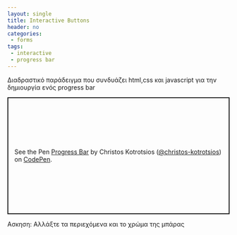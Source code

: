 ```yaml
---
layout: single
title: Interactive Buttons
header: no
categories:
 - forms
tags:
 - interactive
 - progress bar
---
```


Διαδραστικό παράδειγμα που συνδυάζει html,css και javascript για την δημιουργία ενός progress bar
<p class="codepen" data-height="265" data-theme-id="light" data-default-tab="result" data-user="christos-kotrotsios" data-slug-hash="eYpXOex" style="height: 265px; box-sizing: border-box; display: flex; align-items: center; justify-content: center; border: 2px solid; margin: 1em 0; padding: 1em;" data-pen-title="Progress Bar">
  <span>See the Pen <a href="https://codepen.io/christos-kotrotsios/pen/eYpXOex">
  Progress Bar</a> by Christos Kotrotsios (<a href="https://codepen.io/christos-kotrotsios">@christos-kotrotsios</a>)
  on <a href="https://codepen.io">CodePen</a>.</span>
</p>
<script async src="https://static.codepen.io/assets/embed/ei.js"></script>
Ασκηση: Αλλάξτε τα περιεχόμενα και το χρώμα της μπάρας

